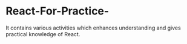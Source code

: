 # React-For-Practice-
It contains various activities which enhances understanding and gives practical knowledge of React. 
